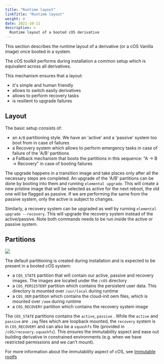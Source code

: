 ```yaml
---
title: "Runtime layout"
linkTitle: "Runtime layout"
weight: 4
date: 2021-10-11
description: >
  Runtime layout of a booted cOS derivative
---
```


This section describes the runtime layout of a derivative (or a cOS Vanilla image) once booted in a system.  

The cOS toolkit performs during installation a common setup which is equivalent across all derivatives. 

This mechanism ensures that a layout:

- it's simple and human friendly
- allows to switch easily derivatives
- allows to perform recovery tasks
- is resilient to upgrade failures

## Layout

The basic setup consists of:

- an `A/B` partitioning style. We have an 'active' and a 'passive' system too boot from in case of failures
- a Recovery system which allows to perform emergency tasks in case of failure of the 'A/B' partitions
- a Fallback mechanism that boots the partitions in this sequence: "A -> B -> Recovery" in case of booting failures

The upgrade happens in a transition image and take places only after all the necessary steps are completed. An upgrade of the 'A/B' partitions can be done by booting into them and running `elemental upgrade`. This will create a new pristine image that will be selected as active for the next reboot, the old one will be flagged as passive. If we are performing the same from the passive system, only the active is subject to changes.

Similarly, a recovery system can be upgraded as well by running `elemental upgrade --recovery`. This will upgrade the recovery system instead of the active/passive. Note both commands needs to be run inside the active or passive system.

## Partitions

![](https://docs.google.com/drawings/d/e/2PACX-1vSP-Pz9l9hwYDeIlej7qXzzcMzGYBiKjyFpiYYKlbNR3H37n_R_c0eBNeYa3msouOupmDim3ZYYBSxS/pub?w=812&h=646)

The default partitioning is created during installation and is expected to be present in a booted cOS system:

- a `COS_STATE` partition that will contain our active, passive and recovery images. The images are located under the `/cOS` directory
- a `COS_PERSISTENT` partition which contains the persistent user data. This directory is mounted over `/usr/local` during runtime
- a `COS_OEM` partition which contains the cloud-init oem files, which is mounted over `/oem` during runtime
- a `COS_RECOVERY` partition which contains the recovery system image

The `COS_STATE` partitions contains the `active`, `passive` . While the `active` and `passive` are `.img` files which are loopback mounted, the `recovery` system is in `COS_RECOVERY` and can also be a `squashfs` file (provided in `/cOS/recovery.squashfs`). This ensures the immutability aspect and ease out building derivative in constrained environments (e.g. when we have restricted permissions and we can't mount).

For more information about the immutability aspect of cOS, see [Immutable rootfs](../immutable_rootfs)
